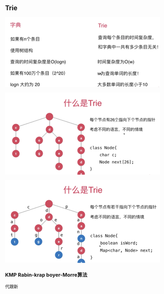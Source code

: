
## Trie

![集合比较](../photo/12.png)

![集合比较](../photo/13.png)

![集合比较](../photo/14.png)


### KMP Rabin-krap boyer-Morre算法

代跟新